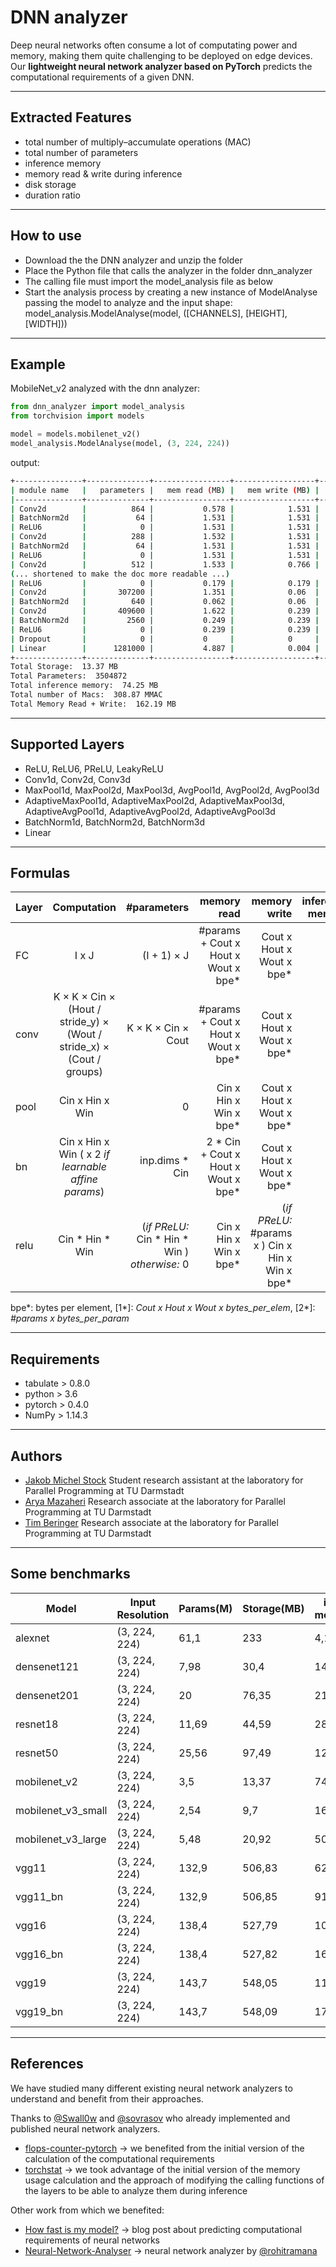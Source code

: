 # DNN analyzer

Deep neural networks often consume a lot of computating power and memory, making them quite challenging to be deployed on edge devices.
Our **lightweight neural network analyzer based on PyTorch** predicts the computational requirements of a given DNN.

---
## Extracted Features

* total number of multiply–accumulate operations (MAC)
* total number of parameters
* inference memory
* memory read & write during inference
* disk storage
* duration ratio

---
## How to use

* Download the the DNN analyzer and unzip the folder
* Place the Python file that calls the analyzer in the folder dnn_analyzer
* The calling file must import the model_analysis file as below
* Start the analysis process by creating a new instance of ModelAnalyse passing the model to analyze and the input shape:
  model_analysis.ModelAnalyse(model, ([CHANNELS], [HEIGHT], [WIDTH]))

---
## Example

MobileNet_v2 analyzed with the dnn analyzer:

```python
from dnn_analyzer import model_analysis
from torchvision import models

model = models.mobilenet_v2()
model_analysis.ModelAnalyse(model, (3, 224, 224))
```
output:
```bash
+---------------+--------------+-----------------+------------------+----------------+------------------+---------------+---------------+
| module name   |   parameters |   mem read (MB) |   mem write (MB) |   storage (MB) |   inference (MB) |   MACs (Mega) | duration[%]   |
|---------------+--------------+-----------------+------------------+----------------+------------------+---------------+---------------|
| Conv2d        |          864 |           0.578 |            1.531 |          0.003 |            1.531 |         2.71  | 1.37 %        |
| BatchNorm2d   |           64 |           1.531 |            1.531 |          0     |            1.531 |         0.803 | 0.64 %        |
| ReLU6         |            0 |           1.531 |            1.531 |          0     |            1.531 |         0.401 | 0.66 %        |
| Conv2d        |          288 |           1.532 |            1.531 |          0.001 |            1.531 |         3.613 | 0.79 %        |
| BatchNorm2d   |           64 |           1.531 |            1.531 |          0     |            1.531 |         0.803 | 0.59 %        |
| ReLU6         |            0 |           1.531 |            1.531 |          0     |            1.531 |         0.401 | 0.46 %        |
| Conv2d        |          512 |           1.533 |            0.766 |          0.002 |            0.766 |         6.423 | 0.81 %        |
(... shortened to make the doc more readable ...)
| ReLU6         |            0 |           0.179 |            0.179 |          0     |            0.179 |         0.047 | 0.81 %        |
| Conv2d        |       307200 |           1.351 |            0.06  |          1.172 |            0.06  |        15.053 | 0.81 %        |
| BatchNorm2d   |          640 |           0.062 |            0.06  |          0.002 |            0.06  |         0.031 | 0.76 %        |
| Conv2d        |       409600 |           1.622 |            0.239 |          1.562 |            0.239 |        20.07  | 0.81 %        |
| BatchNorm2d   |         2560 |           0.249 |            0.239 |          0.01  |            0.239 |         0.125 | 0.81 %        |
| ReLU6         |            0 |           0.239 |            0.239 |          0     |            0.239 |         0.063 | 0.43 %        |
| Dropout       |            0 |           0     |            0     |          0     |            0.005 |         0     | 0.53 %        |
| Linear        |      1281000 |           4.887 |            0.004 |          4.887 |            0.004 |         1.28  | 0.66 %        |
+---------------+--------------+-----------------+------------------+----------------+------------------+---------------+---------------+
Total Storage:  13.37 MB
Total Parameters:  3504872
Total inference memory:  74.25 MB
Total number of Macs:  308.87 MMAC
Total Memory Read + Write:  162.19 MB
```
---
## Supported Layers

* ReLU, ReLU6, PReLU, LeakyReLU
* Conv1d, Conv2d, Conv3d
* MaxPool1d, MaxPool2d, MaxPool3d, AvgPool1d, AvgPool2d, AvgPool3d
* AdaptiveMaxPool1d, AdaptiveMaxPool2d, AdaptiveMaxPool3d, AdaptiveAvgPool1d, AdaptiveAvgPool2d, AdaptiveAvgPool3d
* BatchNorm1d, BatchNorm2d, BatchNorm3d
* Linear

---
## Formulas

| Layer        | Computation | #parameters  | memory read | memory write | inference memory | disk storage |
| ------------- |:-------------:| -----:| -----:| -----:| -----:| -----:|
| FC      |   I x J | (I + 1) × J  | #params + Cout x Hout x Wout x bpe* | Cout x Hout x Wout x bpe*  | [1*] | [2*] |
| conv      | K × K × Cin × (Hout / stride_y) × (Wout / stride_x) × (Cout / groups)  |   K × K × Cin × Cout | #params + Cout x Hout x Wout x bpe* | Cout x Hout x Wout x bpe* | [1*] | [2*] |
| pool   |   Cin x Hin x Win | 0  | Cin x Hin x Win x bpe* | Cout x Hout x Wout x bpe* | [1*] | [2*] |
| bn   |   Cin x Hin x Win ( x 2 *if learnable affine params*) | inp.dims * Cin  | 2 * Cin + Cout x Hout x Wout x bpe* | Cout x Hout x Wout x bpe* | [1*] | [2*] |
| relu |  Cin * Hin * Win | (*if PReLU:* Cin * Hin * Win ) *otherwise:* 0 | Cin x Hin x Win x bpe* | (*if PReLU:* #params x ) Cin x Hin x Win x bpe* | [1*] | [2*] |

bpe*: bytes per element,  [1*]: *Cout x Hout x Wout x bytes_per_elem*,  [2*]: *#params x bytes_per_param*

---
## Requirements

* tabulate > 0.8.0
* python > 3.6
* pytorch > 0.4.0
* NumPy > 1.14.3

---
## Authors

* [Jakob Michel Stock](https://github.com/Jeykobz) Student research assistant at the laboratory for Parallel Programming at TU Darmstadt
* [Arya Mazaheri](https://github.com/aryamazaheri) Research associate at the laboratory for Parallel Programming at TU Darmstadt
* [Tim Beringer](https://github.com/tiberi) Research associate at the laboratory for Parallel Programming at TU Darmstadt

---
## Some benchmarks

Model               | Input Resolution | Params(M) | Storage(MB) | inference memory(MB) | Memory Read+Write | MACs(G)     
---                 |---               |---        |---          |---          					|---								|---
alexnet							| (3, 224, 224)		 | 61,1			 | 233				 | 4,19									| 241,86						| 0,649
densenet121					| (3, 224, 224)		 | 7,98			 | 30,4				 | 147,1								| 359,71						| 2,79
densenet201					| (3, 224, 224)		 | 20 			 | 76,35			 | 219,59								| 581,5 						| 4,28
resnet18						| (3, 224, 224)		 | 11,69		 | 44,59			 | 28,53								| 102,88 						| 1,59
resnet50						| (3, 224, 224)		 | 25,56		 | 97,49			 | 122,2								| 342,89 						| 3,54
mobilenet_v2				| (3, 224, 224)		 | 3,5			 | 13,37			 | 74,25								| 162,19 						| 0,31
mobilenet_v3_small	| (3, 224, 224)		 | 2,54			 | 9,7				 | 16,2									| 35,46							| 0,054
mobilenet_v3_large	| (3, 224, 224)		 | 5,48			 | 20,92			 | 50,4									| 106,34						| 0,22
vgg11								| (3, 224, 224)		 | 132,9		 | 506,83			 | 62,69								| 632,59						| 7,62
vgg11_bn						| (3, 224, 224)		 | 132,9		 | 506,85			 | 91,02								| 689,27						| 7,64
vgg16								| (3, 224, 224)		 | 138,4		 | 527,79			 | 109,39								| 746,95						| 15,49
vgg16_bn						| (3, 224, 224)		 | 138,4		 | 527,82			 | 161,07								| 850,35						| 15,52
vgg19								| (3, 224, 224)		 | 143,7		 | 548,05			 | 119,34								| 787,12						| 19,65
vgg19_bn						| (3, 224, 224)		 | 143,7		 | 548,09			 | 176									| 900,47						| 19,68





---
## References

We have studied many different existing neural network analyzers to understand and benefit from their approaches.

Thanks to [@Swall0w](https://github.com/Swall0w) and [@sovrasov](https://github.com/sovrasov) who already implemented and published neural network analyzers.

* [flops-counter-pytorch](https://github.com/sovrasov/flops-counter.pytorch) -> we benefited from the initial version of the calculation of the computational requirements 
* [torchstat](https://github.com/Swall0w/torchstat) -> we took advantage of the initial version of the memory usage calculation and the approach of modifying the calling functions of the layers to be able to analyze them during inference

Other work from which we benefited:
* [How fast is my model?](https://machinethink.net/blog/how-fast-is-my-model/) -> blog post about predicting computational requirements of neural networks
* [Neural-Network-Analyser](https://github.com/rohitramana/Neural-Network-Analyser) -> neural network analyzer by [@rohitramana](https://github.com/rohitramana)
